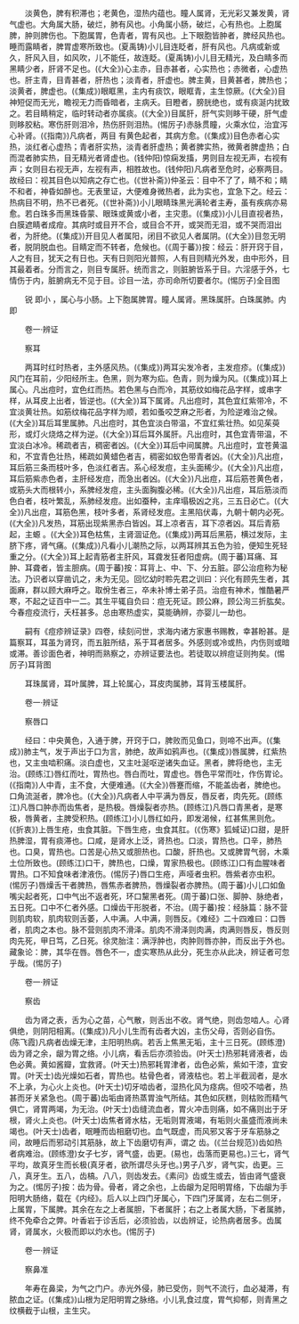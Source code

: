 <!-- { "loadSidebar": true } -->
　　淡黄色，脾有积滞也；老黄色，湿热内蕴也。瞳人属肾，无光彩又兼发黄，肾气虚也。大角属大肠，破烂，肺有风也。小角属小肠，破烂，心有热也。上胞属脾，肿则脾伤也。下胞属胃，色青者，胃有风也。上下眼胞皆肿者，脾经风热也。睡而露睛者，脾胃虚寒所致也。(夏禹铸)小儿目连眨者，肝有风也。凡病或新或久，肝风入目，如风吹，儿不能任，故连眨。(夏禹铸)小儿目无精光，及白睛多而黑睛少者，肝肾不足也。(《大全》)心主赤，目赤甚者，心实热也；赤微者，心虚热也。肝主青，目青甚者，肝热也；淡青者，肝虚也。脾主黄，目黄甚者，脾热也；淡黄者，脾虚也。(《集成》)眼眶黑，主内有痰饮，眼眶青，主生惊厥。(《大全》)目神短促而无光，瞻视无力而昏暗者，主病夭。目瞪者，膀胱绝也，或有痰涎内扰致之。若目睛稍定，临时转动者亦属痰。(《大全》)目属肝，肝气实则眵干硬，肝气虚则眵胶粘。寒伤肝则泪冷，热伤肝则泪热。(惕厉子)赤脉贯瞳，火乘水位，治宜泻心补肾。(《指南》)凡病者，两目 有黄色起者，其病方愈。(《集成》)目色赤者心实热，淡红者心虚热；青者肝实热，淡青者肝虚热；黄者脾实热，微黄者脾虚热；白而混者肺实热，目无精光者肾虚也。(钱仲阳)惊痫发搐，男则目左视无声，右视有声；女则目右视无声，左视有声，相胜故也。(钱仲阳)凡病者至危时，必察两目。故经曰：视其目色以知病之存亡也。(《世补斋》)仲圣云：目中不了了，睛不和；睛不和者，神昏如醉也。无表里证，大便难身微热者，此为实也，宜急下之。经云：热病目不明，热不已者死。(《世补斋》)小儿眼睛珠黑光满轮者主寿，虽有疾病亦易愈。若白珠多而黑珠昏蒙、眼珠或黄或小者，主灾患。(《集成》)小儿目直视者热，白膜遮睛者成疳。其病时或目开不合，或目合不开，或哭而无泪，或不哭而泪出者，为肝绝。(《集成》)开目见人者属阳，闭目不欲见人者属阴。(《大全》)目忽无明者，脱阴脱血也。目睛定而不转者，危候也。(《周于蕃》)按：经云：肝开窍于目，人之有目，犹天之有日也。天有日则阳光普照，人有目则精光外发，由中形外，目其最着者。分而言之，则目专属肝。统而言之，则脏腑皆系于目。六淫感于外，七情伤于内，脏腑病无不见于目。诊目一法，亦司命所切要者尔。(惕厉子)全目图　

　　锐 即小 ，属心与小肠。上下胞属脾胃。瞳人属肾。黑珠属肝。白珠属肺。内 即

　　卷一·辨证

　　察耳

　　两耳时红时热者，主外感风热。(《集成》)两耳尖发冷者，主发痘疹。(《集成》)风门在耳前，少阳经所主。色黑，则为寒为疝。色青，则为燥为风。(《集成》)耳上属心。凡出痘时，宜色红而热。若色黑与白而冷，其筋纹如梅花品字样，或串字样，从耳皮上出者，皆逆也。(《大全》)耳下属肾。凡出痘时，其色宜红紫带冷，不宜淡黄壮热。如筋纹梅花品字样为顺，若如蚤咬芝麻之形者，为险逆难治之候。(《大全》)耳后耳里属肺。凡出痘时，其色宜淡白带温，不宜红紫壮热。如见茱萸形，或灯火烧烙之样为逆。(《大全》)耳后耳外属肝。凡出痘时，其色宜青带温，不宜淡白冰冷。稀疏者吉，稠密者凶。(《大全》)耳后中间属脾。凡出痘时，宜苍黄温和，不宜青色壮热，稀疏如黄蜡色者吉，稠密如蚁色带青者凶。(《大全》)凡出痘，耳后筋三条而枝叶多，色淡红者吉。系心经发痘，主头面稀少。(《大全》)凡出痘，耳后筋紫赤色者，主肝经发痘，而急出者凶。(《大全》)凡出痘，耳后筋苍黄色者，或筋头大而根转小，系脾经发痘，主头面胸腹必稀。(《大全》)凡出痘，耳后筋淡而色白者，枝叶繁乱，系肺经发痘。出如蚕种，主痒塌极凶之兆，三五日必亡。(《大全》)凡出痘，耳筋色黑，枝叶多者，系肾经发痘。主黑陷伏毒，九朝十朝内必死。(《大全》)凡发热，耳筋出现紫黑赤白皆凶。耳上凉者吉，耳下凉者凶。耳后青筋起，主螈 。(《大全》)耳色枯焦，主肾涸证危。(《集成》)两耳后黑筋，横过发际，主脐下疼，肾气痛。(《集成》)凡看小儿潮热之际，以两耳辨其五色为验，便知生死轻重之分。(《大全》)耳上起青筋者主肝风，耳聋发狂者阳虚病。(周于蕃)耳痛、耳肿、耳聋者，皆主胆病。(周于蕃)按：耳背上、中、下、分五脏。邵公治痘称为秘法。乃识者以穿凿讥之，未为无见。回忆幼时聆先君之训曰：兴化有顾先生者，其面麻，群以顾大麻呼之。取佾生者三，卒未补博士弟子员。治痘有神术，惟酷暑严寒，不起之证百中一二。其生平辄自负曰：痘无死证。顾公麻，顾公洵三折肱矣。今春痘疫流行，夭枉甚多。总由寒热虚实，莫能确辨，亦婴儿一劫也。

　　嗣有《痘疹辨证录》四卷，续刻问世，求海内诸方家惠书赐教，幸甚盼甚。是篇察耳，耳虽为肾窍，而五脏所结，系于耳者居多。外感则或冷或热，内伤则或暗或滞。善诊面色者，神明而熟察之，亦辨证要法也。若徒取以辨痘证则拘矣。(惕厉子)耳背图　

　　耳珠属肾，耳叶属脾，耳上轮属心，耳皮肉属肺，耳背玉楼属肝。

　　卷一·辨证

　　察唇口

　　经曰：中央黄色，入通于脾，开窍于口，脾败而见鱼口，则啼不出声。(《集成》)肺主气，发于声出于口为言，肺绝，故声如鸦声也。(《集成》)唇属脾，红紫热也，又主虫啮积痛。淡白虚也，又主吐涎呕逆诸失血证。黑者，脾将绝也，主无治。(顾练江)唇红而吐，胃热也。唇白而吐，胃虚也。唇色平常而吐，作伤胃论。(《指南》)人中青，主不食，大便难通。(《大全》)唇蹇而缩，不能盖齿者，脾绝也。口角流涎者，脾冷也。(《大全》)凡病者人中平满为唇反，唇反者，肉先死。(顾练江)凡唇口肿赤而齿焦者，是热极。唇燥裂者亦热。(顾练江)凡唇口青黑者，是寒极，唇黄者，主脾受积热。(顾练江)小儿唇红如丹，即发渴候，红甚焦黑则危。(《折衷》)上唇生疮，虫食其脏。下唇生疮，虫食其肛。(《伤寒》狐蜮证)口甜，是肝热脾湿，胃有痰滞也。口咸，是肾水上泛，肾热也。口淡，胃热也。口辛，肺热也。口臭，胃热也。口苦是心热又或胆热也。口酸，肝热也。又或脾胃气弱，木乘土位所致也。(顾练江)口干，脾热也，口燥，胃家热极也。(顾练江)口有血腥味者胃热。口不知食味者津液伤。(惕厉子)唇口生疮，声哑者虫积。唇紫者亦虫积。(惕厉子)唇燥舌干者脾热，唇焦赤者脾热，唇燥裂者亦脾热。(周于蕃)小儿口如鱼嘴尖起者死，口中气出不返者死，环口黧黑者死。(周于蕃)口张、脚肿、脉绝者，五日死。口中不仁者外感。口燥齿干形脱者，不治。(周于蕃)按：经脉篇：脉不营则肌肉软，肌肉软则舌萎，人中满。人中满，则唇反。《难经》二十四难曰：口唇者，肌肉之本也。脉不营则肌肉不滑泽。肌肉不滑泽则肉满，肉满则唇反，唇反则肉先死，甲日笃，乙日死。徐灵胎注：满浮肿也，肉肿则唇亦肿，而反出于外也。藏象论：脾，其华在唇。唇色不一，虚实寒热从此分，死生亦从此决，辨证者可忽乎哉。(惕厉子)

　　卷一·辨证

　　察齿

　　齿为肾之表，舌为心之苗，心气散，则舌出不收。肾气绝，则齿忽啮人。心肾俱绝，则阴阳相离。(《集成》)凡小儿生而有齿者大凶，主伤父母，否则必自伤。(陈飞霞)凡病者齿燥无津，主阳明热病。若舌上焦黑无垢，主十三日死。(顾练澄)齿为肾之余，龈为胃之络。小儿病，看舌后亦须验齿。(叶天士)热邪耗肾液者，齿色必黄。黄如酱瓣，宜救肾。(叶天士)热邪耗胃津者，齿色必紫，紫如干漆，宜安胃。(叶天士)齿光燥如石者，胃热也。枯骨色者，肾液枯也。若上半截润者，是水不上承，为心火上炎也。(叶天士)切牙啮齿者，湿热化风为痉病。但咬不啮者，热甚而牙关紧急也。(周于蕃)齿垢由肾热蒸胃浊气所结。其色如灰糕，则枯败而精气俱亡，肾胃两竭，为无治。(叶天士)齿缝流血者，胃火冲击则痛，如不痛则出于牙根，肾火上炎也。(叶天士)齿焦者肾水枯，无垢则胃液竭，有垢则火虽盛而液尚未竭也。(叶天士)齿者，眠睡而齿相磨切也。血气既虚，而风邪又客于牙车筋脉之间，故睡后而邪动引其筋脉，故上下齿磨切有声，谓之 齿。(《兰台规范》)齿如热者病难治。(顾练澄)女子七岁，肾气盛，齿更。(易也，齿落而更易也。)三七，肾气平均，故真牙生而长极(真牙者，欲所谓尽头牙也。)男子八岁，肾气实，齿更。三八，真牙生。五八，齿槁。八八，则齿发去。《素问》齿或生或去，皆由肾气盛衰为之。(惕厉子)按：齿为骨。骨者，肾之余也，上齿龈为足阳明胃络，下齿龈为手阳明大肠络，载在《内经》。后人以上四门牙属心，下四门牙属肾，左右二侧牙，上属胃，下属脾。其余在左之上者属胆，下者属肝；右之上者属大肠，下者属肺，终不免牵合之弊。叶香岩于诊舌后，必须验齿，以齿辨证，论热病者居多。齿属肾，肾属水，火极而即以灼水也。(惕厉子)

　　卷一·辨证

　　察鼻准

　　年寿在鼻梁，为气之门户。赤光外侵，肺已受伤，则气不流行，血必凝滞，有脓血之证。(《集成》)山根为足阳明胃之脉络。小儿乳食过度，胃气抑郁，则青黑之纹横截于山根，主生灾。

